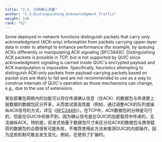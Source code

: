 ```yaml
---
title: "3.3. 分辨确认流量"
anchor: "3.3_Distinguishing_Acknowledgment_Traffic"
weight: 330
rank: "h2"
---
```


Some deployed in-network functions distinguish packets that carry only acknowledgment (ACK-only) information from packets carrying upper-layer data in order to attempt to enhance performance (for example, by queuing ACKs differently or manipulating ACK signaling [RFC3449]). Distinguishing ACK packets is possible in TCP, but is not supported by QUIC since acknowledgment signaling is carried inside QUIC's encrypted payload and ACK manipulation is impossible. Specifically, heuristics attempting to distinguish ACK-only packets from payload-carrying packets based on packet size are likely to fail and are not recommended to use as a way to construe internals of QUIC's operation as those mechanisms can change, e.g., due to the use of extensions.

某些部署在网络内的功能可以将仅传递确认信息（仅ACK）的数据包与传递更上层数据的数据包区分开来，从而尝试提高性能（例如，通过调整ACK的队列或操纵ACK信号的方式，详见《[RFC3449]()》）。在TCP中，ACK数据包的分辨是可行的，但是在QUIC中却做不到，因为确认信号是在QUIC的加密载荷中传递的，无法操纵ACK。特别是，启发式地基于数据包尺寸来区分仅ACK的数据包与携带载荷的数据包的企图很有可能失败，不推荐使用此方法来推测QUIC的内部操作，因为这些机制可能会发生变化，例如，在使用了扩展时。
